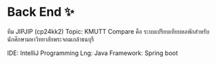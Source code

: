 # Back End ✨
ทีม JIPJIP (cp24kk2)
Topic: KMUTT Compare
   คือ ระบบเปรียบเทียบหอพักสำหรับนักศึกษามหาวิทยาลัยพระจอมเกล้าธนบุรี

IDE: IntelliJ
Programming Lng: Java
Framework: Spring boot


